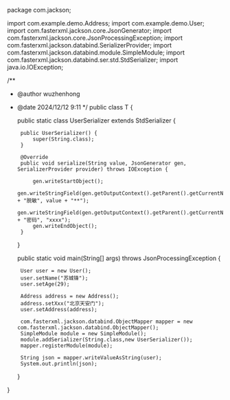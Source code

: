 package com.jackson;

import com.example.demo.Address;
import com.example.demo.User;
import com.fasterxml.jackson.core.JsonGenerator;
import com.fasterxml.jackson.core.JsonProcessingException;
import com.fasterxml.jackson.databind.SerializerProvider;
import com.fasterxml.jackson.databind.module.SimpleModule;
import com.fasterxml.jackson.databind.ser.std.StdSerializer;
import java.io.IOException;

/**
 * @author wuzhenhong
 * @date 2024/12/12 9:11
 */
public class T {


    public static class UserSerializer extends StdSerializer<String> {

        public UserSerializer() {
            super(String.class);
        }

        @Override
        public void serialize(String value, JsonGenerator gen, SerializerProvider provider) throws IOException {

            gen.writeStartObject();
            gen.writeStringField(gen.getOutputContext().getParent().getCurrentName() + "脱敏", value + "**");
            gen.writeStringField(gen.getOutputContext().getParent().getCurrentName() + "密码", "xxxx");
            gen.writeEndObject();
        }

    }


    public static void main(String[] args) throws JsonProcessingException {

        User user = new User();
        user.setName("苏城锋");
        user.setAge(29);

        Address address = new Address();
        address.setXxx("北京天安门");
        user.setAddress(address);

        com.fasterxml.jackson.databind.ObjectMapper mapper = new com.fasterxml.jackson.databind.ObjectMapper();
        SimpleModule module = new SimpleModule();
        module.addSerializer(String.class,new UserSerializer());
        mapper.registerModule(module);

        String json = mapper.writeValueAsString(user);
        System.out.println(json);

    }

}
